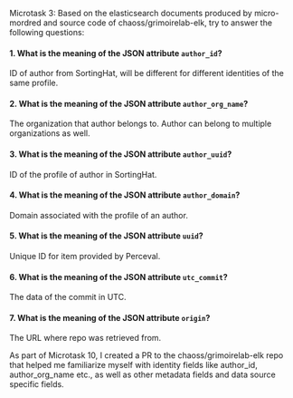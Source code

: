 Microtask 3:
Based on the elasticsearch documents produced by micro-mordred and source code of chaoss/grimoirelab-elk, try to answer the following questions:

#### 1. What is the meaning of the JSON attribute `author_id`?

   ID of author from SortingHat, will be different for different identities of the same profile.

#### 2. What is the meaning of the JSON attribute `author_org_name`?

   The organization that author belongs to. Author can belong to multiple organizations as well.

#### 3. What is the meaning of the JSON attribute `author_uuid`?

   ID of the profile of author in SortingHat.

#### 4. What is the meaning of the JSON attribute `author_domain`?

   Domain associated with the profile of an author.

#### 5. What is the meaning of the JSON attribute `uuid`? 

   Unique ID for item provided by Perceval.
   
#### 6. What is the meaning of the JSON attribute `utc_commit`?

   The data of the commit in UTC.

#### 7. What is the meaning of the JSON attribute `origin`?

   The URL where repo was retrieved from.


As part of Microtask 10, I created a PR to the chaoss/grimoirelab-elk repo that helped me familiarize myself with identity fields like author_id, author_org_name etc., as well as other metadata fields and data source specific fields.

